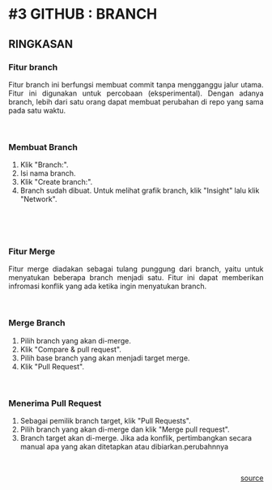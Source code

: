 # #3 GITHUB : BRANCH

## RINGKASAN
### Fitur branch
<div style="text-align: justify">
Fitur branch ini berfungsi membuat commit tanpa mengganggu jalur utama. Fitur ini digunakan untuk percobaan (eksperimental). Dengan adanya branch, lebih dari satu orang dapat membuat perubahan di repo yang sama pada satu waktu.
</div>

<p>&nbsp;</p>

### Membuat Branch
1. Klik "Branch:".
2. Isi nama branch.
3. Klik "Create branch:".
4. Branch sudah dibuat. Untuk melihat grafik branch, klik "Insight" lalu klik "Network".

<p>&nbsp;</p>
<p>&nbsp;</p>

### Fitur Merge
<div style="text-align: justify">
Fitur merge diadakan sebagai tulang punggung dari branch, yaitu untuk menyatukan beberapa branch menjadi satu. Fitur ini dapat memberikan infromasi konflik yang ada ketika ingin menyatukan branch.
</div>

<p>&nbsp;</p>

### Merge Branch
1. Pilih branch yang akan di-merge.
2. Klik "Compare & pull request".
3. Pilih base branch yang akan menjadi target merge.
5. Klik "Pull Request".

<p>&nbsp;</p>

### Menerima Pull Request
1. Sebagai pemilik branch target, klik "Pull Requests".
2. Pilih branch yang akan di-merge dan klik "Merge pull request".
3. Branch target akan di-merge. Jika ada konflik, pertimbangkan secara manual apa yang akan ditetapkan atau dibiarkan.perubahnnya

<p>&nbsp;</p>

<a style='display: block; text-align: right;' href="https://youtu.be/k1QXd-8VbPY">source</a>